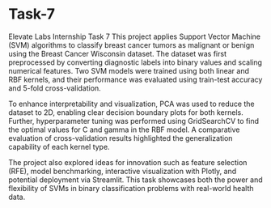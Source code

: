 # Task-7
Elevate Labs Internship Task 7
This project applies Support Vector Machine (SVM) algorithms to classify breast cancer tumors as malignant or benign using the Breast Cancer Wisconsin dataset. The dataset was first preprocessed by converting diagnostic labels into binary values and scaling numerical features. Two SVM models were trained using both linear and RBF kernels, and their performance was evaluated using train-test accuracy and 5-fold cross-validation.

To enhance interpretability and visualization, PCA was used to reduce the dataset to 2D, enabling clear decision boundary plots for both kernels. Further, hyperparameter tuning was performed using GridSearchCV to find the optimal values for C and gamma in the RBF model. A comparative evaluation of cross-validation results highlighted the generalization capability of each kernel type.

The project also explored ideas for innovation such as feature selection (RFE), model benchmarking, interactive visualization with Plotly, and potential deployment via Streamlit. This task showcases both the power and flexibility of SVMs in binary classification problems with real-world health data.
